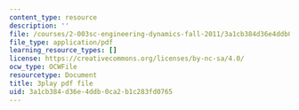 ```yaml
---
content_type: resource
description: ''
file: /courses/2-003sc-engineering-dynamics-fall-2011/3a1cb384d36e4ddb0ca2b1c283fd0765_zNCBDrnT05E.pdf
file_type: application/pdf
learning_resource_types: []
license: https://creativecommons.org/licenses/by-nc-sa/4.0/
ocw_type: OCWFile
resourcetype: Document
title: 3play pdf file
uid: 3a1cb384-d36e-4ddb-0ca2-b1c283fd0765
---
```

